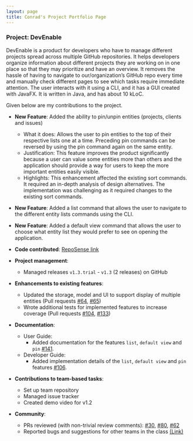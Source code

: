 ```yaml
---
layout: page
title: Conrad's Project Portfolio Page
---
```


### Project: DevEnable

DevEnable is a product for developers who have to manage different projects spread
across multiple GitHub repositories. It helps developers organize information about
different projects they are working on in one place so that they may prioritize and
have an overview. It removes the hassle of having to navigate to our/organization’s
GitHub repo every time and manually check different pages to see which tasks require
immediate attention. The user interacts with it using a CLI, and it has a GUI created
with JavaFX. It is written in Java, and has about 10 kLoC.

Given below are my contributions to the project.

* **New Feature**: Added the ability to pin/unpin entities (projects, clients and issues)
    * What it does: Allows the user to pin entities to the top of their respective lists one at a time. Preceding pin commands can be reversed by using the pin command again on the same entity.
    * Justification: This feature improves the product significantly because a user can value some entities more than others and the application should provide a way for users to keep the more important entities easily visible.
    * Highlights: This enhancement affected the existing sort commands. It required an in-depth analysis of design alternatives. The implementation was challenging as it required changes to the existing sort commands.

* **New Feature**: Added a list command that allows the user to navigate to the different entity lists commands using the CLI.

* **New Feature**: Added a default view command that allows the user to choose what entity list they would prefer to see on opening the application.

* **Code contributed**: [RepoSense link](https://nus-cs2103-ay2223s1.github.io/tp-dashboard/?search=conradlew&breakdown=true&sort=groupTitle&sortWithin=title&since=2022-09-16&timeframe=commit&mergegroup=&groupSelect=groupByRepos&checkedFileTypes=docs~functional-code~test-code~other)

* **Project management**:
    * Managed releases `v1.3.trial` - `v1.3` (2 releases) on GitHub

* **Enhancements to existing features**:
    * Updated the storage, model and UI to support display of multiple entities (Pull requests [\#64](https://github.com/AY2223S1-CS2103-F13-1/tp/pull/64), [\#65](https://github.com/AY2223S1-CS2103-F13-1/tp/pull/65))
    * Wrote additional tests for implemented features to increase coverage (Pull requests [\#104](https://github.com/AY2223S1-CS2103-F13-1/tp/pull/104), [\#133](https://github.com/AY2223S1-CS2103-F13-1/tp/pull/133))

* **Documentation**:
    * User Guide:
        * Added documentation for the features `list`, `default view` and `pin` [\#141](https://github.com/AY2223S1-CS2103-F13-1/tp/pull/141).
    * Developer Guide:
        * Added implementation details of the `list`, `default view` and `pin` features [\#106](https://github.com/AY2223S1-CS2103-F13-1/tp/pull/106).

* **Contributions to team-based tasks**:
  * Set up team repository
  * Managed issue tracker
  * Created demo video for v1.2

* **Community**:
    * PRs reviewed (with non-trivial review comments): [\#30](https://github.com/AY2223S1-CS2103-F13-1/tp/pull/30), [\#80](https://github.com/AY2223S1-CS2103-F13-1/tp/pull/80), [\#62](https://github.com/AY2223S1-CS2103-F13-1/tp/pull/62)
    * Reported bugs and suggestions for other teams in the class [(Link)](https://github.com/ConradLew/ped/issues)
